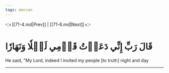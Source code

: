 ```yaml
---
tags: meccan
---
```


👈 [[71-4.md|Prev]] | [[71-6.md|Next]] 👉

# قَالَ رَبِّ إِنِّي دَعَوۡتُ قَوۡمِي لَيۡلٗا وَنَهَارٗا

He said, "My Lord, indeed I invited my people [to truth] night and day

---

